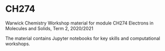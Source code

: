 # CH274
Warwick Chemistry Workshop material for module CH274 Electrons in Molecules and Solids, Term 2, 2020/2021

The material contains Jupyter notebooks for key skills and computational workshops.
